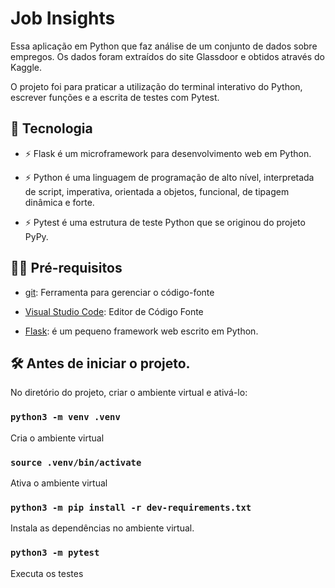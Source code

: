# Job Insights

Essa aplicação em Python que faz análise de um conjunto de dados sobre empregos. Os dados foram extraídos do site Glassdoor e obtidos através do Kaggle.

O projeto foi para praticar a utilização do terminal interativo do Python, escrever funções e a escrita de testes com Pytest.

## 🚀 Tecnologia

- ⚡ Flask é um microframework para desenvolvimento web em Python.

- ⚡ Python é uma linguagem de programação de alto nível, interpretada de script, imperativa, orientada a objetos, funcional, de tipagem dinâmica e forte.

- ⚡ Pytest é uma estrutura de teste Python que se originou do projeto PyPy.

## ✋🏻 Pré-requisitos

- [git](https://git-scm.com/downloads): Ferramenta para gerenciar o código-fonte

- [Visual Studio Code](https://code.visualstudio.com/): Editor de Código Fonte

- [Flask](https://flask.palletsprojects.com/en/2.2.x/): é um pequeno framework web escrito em Python.

## :hammer_and_wrench: Antes de iniciar o projeto.

No diretório do projeto, criar o ambiente virtual e ativá-lo:

### `python3 -m venv .venv`

Cria o ambiente virtual

### `source .venv/bin/activate`

Ativa o ambiente virtual

### `python3 -m pip install -r dev-requirements.txt`

Instala as dependências no ambiente virtual.

### `python3 -m pytest`

Executa os testes
